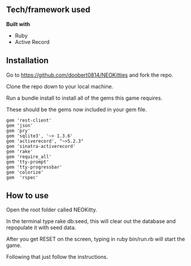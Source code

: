 ## Tech/framework used

**Built with**

* Ruby
* Active Record

## Installation

Go to https://github.com/doobert0814/NEOKitties and fork the repo.

Clone the repo down to your local machine.

Run a bundle install to install all of the gems this game requires. 

These should be the gems now included in your gem file. 

```
gem 'rest-client'
gem 'json'
gem 'pry'
gem 'sqlite3', '~> 1.3.6' 
gem 'activerecord', "~>5.2.3"
gem 'sinatra-activerecord'
gem 'rake'
gem 'require_all'
gem 'tty-prompt'
gem 'tty-progressbar'
gem 'colorize'
gem  'rspec'
```
## How to use

Open the root folder called NEOKitty.

In the terminal type rake db:seed, this will clear out the database and repopulate it with seed data.

After you get RESET on the screen, typing in ruby bin/run.rb will start the game.

Following that just follow the instructions.

